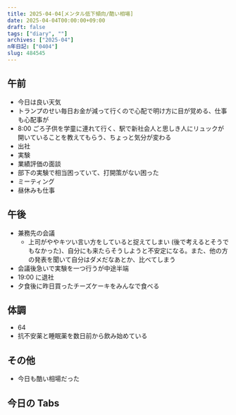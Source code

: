 ```yaml
---
title: 2025-04-04[メンタル低下傾向/酷い相場]
date: 2025-04-04T00:00:00+09:00
draft: false
tags: ["diary", ""]
archives: ["2025-04"]
n年日記: ["0404"]
slug: 484545
---
```


## 午前

- 今日は良い天気
- トランプのせい毎日お金が減って行くので心配で明け方に目が覚める、仕事も心配事が
- 8:00 ごろ子供を学童に連れて行く、駅で新社会人と思しき人にリュックが開いていることを教えてもらう、ちょっと気分が変わる
- 出社
- 実験
- 業績評価の面談
- 部下の実験で相当困っていて、打開策がない困った
- ミーティング
- 昼休みも仕事

## 午後

- 兼務先の会議
  - 上司がややキツい言い方をしていると捉えてしまい (後で考えるとそうでもなかった)、自分にも来たらそうしようと不安定になる。また、他の方の発表を聞いて自分はダメだなあとか、比べてしまう
- 会議後急いで実験を一つ行うが中途半端
- 19:00 に退社
- 夕食後に昨日買ったチーズケーキをみんなで食べる

## 体調

- 64
- 抗不安薬と睡眠薬を数日前から飲み始めている

## その他

- 今日も酷い相場だった

## 今日の Tabs
